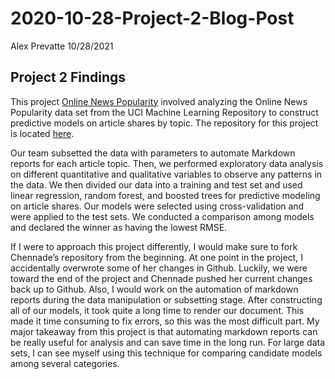 2020-10-28-Project-2-Blog-Post
================
Alex Prevatte
10/28/2021

## Project 2 Findings

This project [Online News
Popularity](https://chennadebrown.github.io/Project-2/) involved
analyzing the Online News Popularity data set from the UCI Machine
Learning Repository to construct predictive models on article shares by
topic. The repository for this project is located
[here](https://github.com/ChennadeBrown/Project-2).

Our team subsetted the data with parameters to automate Markdown reports
for each article topic. Then, we performed exploratory data analysis on
different quantitative and qualitative variables to observe any patterns
in the data. We then divided our data into a training and test set and
used linear regression, random forest, and boosted trees for predictive
modeling on article shares. Our models were selected using
cross-validation and were applied to the test sets. We conducted a
comparison among models and declared the winner as having the lowest
RMSE.

If I were to approach this project differently, I would make sure to
fork Chennade’s repository from the beginning. At one point in the
project, I accidentally overwrote some of her changes in Github.
Luckily, we were toward the end of the project and Chennade pushed her
current changes back up to Github. Also, I would work on the automation
of markdown reports during the data manipulation or subsetting stage.
After constructing all of our models, it took quite a long time to
render our document. This made it time consuming to fix errors, so this
was the most difficult part. My major takeaway from this project is that
automating markdown reports can be really useful for analysis and can
save time in the long run. For large data sets, I can see myself using
this technique for comparing candidate models among several categories.
